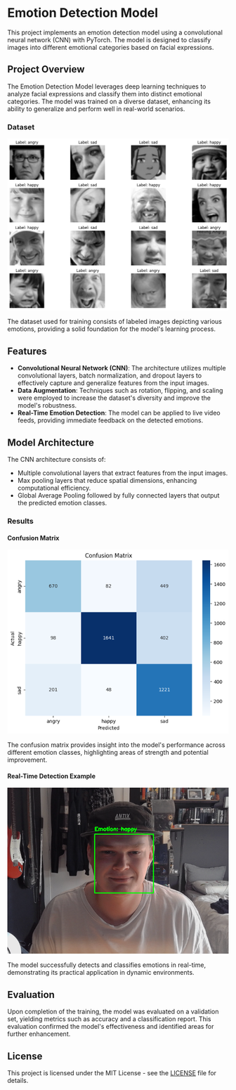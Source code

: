 # Emotion Detection Model

This project implements an emotion detection model using a convolutional neural network (CNN) with PyTorch. The model is designed to classify images into different emotional categories based on facial expressions.

## Project Overview

The Emotion Detection Model leverages deep learning techniques to analyze facial expressions and classify them into distinct emotional categories. The model was trained on a diverse dataset, enhancing its ability to generalize and perform well in real-world scenarios.

### Dataset

![Example Images](./assets/sample_images.png)

The dataset used for training consists of labeled images depicting various emotions, providing a solid foundation for the model's learning process.

## Features
- **Convolutional Neural Network (CNN)**: The architecture utilizes multiple convolutional layers, batch normalization, and dropout layers to effectively capture and generalize features from the input images.
- **Data Augmentation**: Techniques such as rotation, flipping, and scaling were employed to increase the dataset's diversity and improve the model's robustness.
- **Real-Time Emotion Detection**: The model can be applied to live video feeds, providing immediate feedback on the detected emotions.

## Model Architecture

The CNN architecture consists of:
- Multiple convolutional layers that extract features from the input images.
- Max pooling layers that reduce spatial dimensions, enhancing computational efficiency.
- Global Average Pooling followed by fully connected layers that output the predicted emotion classes.

### Results

#### Confusion Matrix
![Confusion Matrix](./assets/confusion_matrix.png)

The confusion matrix provides insight into the model's performance across different emotion classes, highlighting areas of strength and potential improvement.

#### Real-Time Detection Example
![Real-Time Detection](./assets/happy.png)

The model successfully detects and classifies emotions in real-time, demonstrating its practical application in dynamic environments.

## Evaluation

Upon completion of the training, the model was evaluated on a validation set, yielding metrics such as accuracy and a classification report. This evaluation confirmed the model's effectiveness and identified areas for further enhancement.

## License

This project is licensed under the MIT License - see the [LICENSE](LICENSE) file for details.
